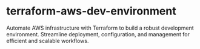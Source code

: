 # terraform-aws-dev-environment
Automate AWS infrastructure with Terraform to build a robust development environment. Streamline deployment, configuration, and management for efficient and scalable workflows.
